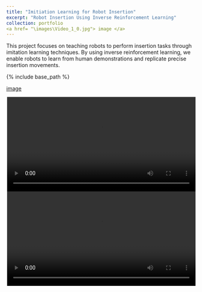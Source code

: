```yaml
---
title: "Imitiation Learning for Robot Insertion"
excerpt: "Robot Insertion Using Inverse Reinforcement Learning"  
collection: portfolio
<a href= "\images\Video_1_0.jpg"> image </a>
---
```


This project focuses on teaching robots to perform insertion tasks through imitation learning techniques. By using inverse reinforcement learning, we enable robots to learn from human demonstrations and replicate precise insertion movements.

{% include base_path %}

<a href= "\images\Video_1_0.jpg"> image </a>
<div style="text-align: center;">
  <video controls width="500">
    <source src="{{ base_path }}/images/Video_1_1.mp4" type="video/mp4">
  </video>
</div>

<div style="text-align: center;">
  <video controls width="500">
    <source src="/images/Video_1_2.mov" type="video/quicktime">
  </video>
</div>
